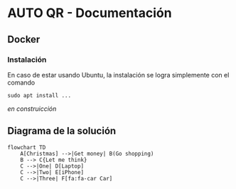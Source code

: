 # AUTO QR - Documentación
## Docker
### Instalación
En caso de estar usando Ubuntu, la instalación se logra simplemente con el comando
```
sudo apt install ...
```
*en construicción*

## Diagrama de la solución

```mermaid
flowchart TD
    A[Christmas] -->|Get money| B(Go shopping)
    B --> C{Let me think}
    C -->|One| D[Laptop]
    C -->|Two| E[iPhone]
    C -->|Three| F[fa:fa-car Car]
```
